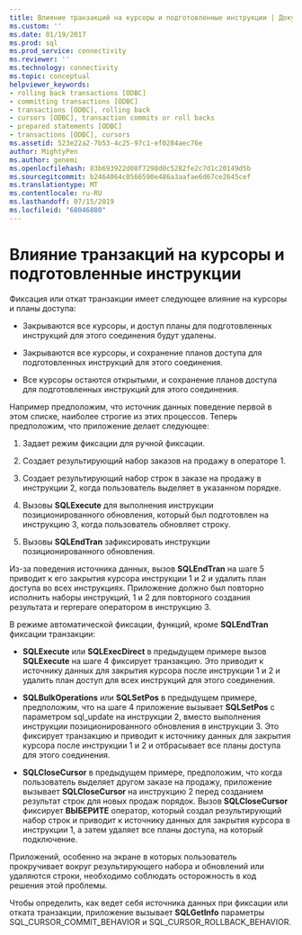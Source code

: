 ```yaml
---
title: Влияние транзакций на курсоры и подготовленные инструкции | Документация Майкрософт
ms.custom: ''
ms.date: 01/19/2017
ms.prod: sql
ms.prod_service: connectivity
ms.reviewer: ''
ms.technology: connectivity
ms.topic: conceptual
helpviewer_keywords:
- rolling back transactions [ODBC]
- committing transactions [ODBC]
- transactions [ODBC], rolling back
- cursors [ODBC], transaction commits or roll backs
- prepared statements [ODBC]
- transactions [ODBC], cursors
ms.assetid: 523e22a2-7b53-4c25-97c1-ef0284aec76e
author: MightyPen
ms.author: genemi
ms.openlocfilehash: 83b693922d08f7298d0c5282fe2c7d1c20149d5b
ms.sourcegitcommit: b2464064c0566590e486a3aafae6d67ce2645cef
ms.translationtype: MT
ms.contentlocale: ru-RU
ms.lasthandoff: 07/15/2019
ms.locfileid: "68046880"
---
```

# <a name="effect-of-transactions-on-cursors-and-prepared-statements"></a>Влияние транзакций на курсоры и подготовленные инструкции
Фиксация или откат транзакции имеет следующее влияние на курсоры и планы доступа:  
  
-   Закрываются все курсоры, и доступ планы для подготовленных инструкций для этого соединения будут удалены.  
  
-   Закрываются все курсоры, и сохранение планов доступа для подготовленных инструкций для этого соединения.  
  
-   Все курсоры остаются открытыми, и сохранение планов доступа для подготовленных инструкций для этого соединения.  
  
 Например предположим, что источник данных поведение первой в этом списке, наиболее строгие из этих процессов. Теперь предположим, что приложение делает следующее:  
  
1.  Задает режим фиксации для ручной фиксации.  
  
2.  Создает результирующий набор заказов на продажу в операторе 1.  
  
3.  Создает результирующий набор строк в заказе на продажу в инструкции 2, когда пользователь выделяет в указанном порядке.  
  
4.  Вызовы **SQLExecute** для выполнения инструкции позиционированного обновления, который был подготовлен на инструкцию 3, когда пользователь обновляет строку.  
  
5.  Вызовы **SQLEndTran** зафиксировать инструкции позиционированного обновления.  
  
 Из-за поведения источника данных, вызов **SQLEndTran** на шаге 5 приводит к его закрытия курсора инструкции 1 и 2 и удалить план доступа во всех инструкциях. Приложение должно был повторно исполнить наборы инструкций, 1 и 2 для повторного создания результата и reprepare оператором в инструкцию 3.  
  
 В режиме автоматической фиксации, функций, кроме **SQLEndTran** фиксации транзакции:  
  
-   **SQLExecute** или **SQLExecDirect** в предыдущем примере вызов **SQLExecute** на шаге 4 фиксирует транзакцию. Это приводит к источнику данных для закрытия курсора после инструкции 1 и 2 и удалить план доступ для всех инструкций для этого соединения.  
  
-   **SQLBulkOperations** или **SQLSetPos** в предыдущем примере, предположим, что на шаге 4 приложение вызывает **SQLSetPos** с параметром sql_update на инструкции 2, вместо выполнения инструкции позиционированного обновления в инструкции 3. Это фиксирует транзакцию и приводит к источнику данных для закрытия курсора после инструкции 1 и 2 и отбрасывает все планы доступа для этого соединения.  
  
-   **SQLCloseCursor** в предыдущем примере, предположим, что когда пользователь выделяет другом заказе на продажу, приложение вызывает **SQLCloseCursor** на инструкцию 2 перед созданием результат строк для новых продаж порядок. Вызов **SQLCloseCursor** фиксирует **ВЫБЕРИТЕ** оператор, который создал результирующий набор строк и приводит к источнику данных для закрытия курсора в инструкции 1, а затем удаляет все планы доступа, на который подключение.  
  
 Приложений, особенно на экране в которых пользователь прокручивает вокруг результирующего набора и обновлений или удаляются строки, необходимо соблюдать осторожность в код решения этой проблемы.  
  
 Чтобы определить, как ведет себя источника данных при фиксации или отката транзакции, приложение вызывает **SQLGetInfo** параметры SQL_CURSOR_COMMIT_BEHAVIOR и SQL_CURSOR_ROLLBACK_BEHAVIOR.
